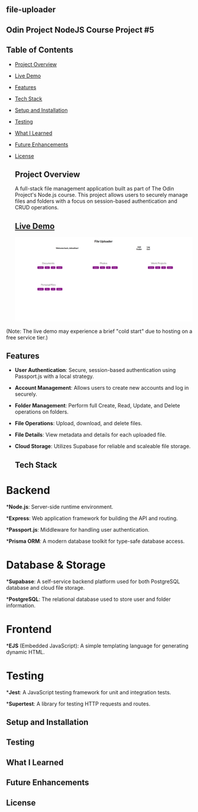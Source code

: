 ## file-uploader

## Odin Project NodeJS Course Project #5

## Table of Contents
* [Project Overview](#project-overview)
* [Live Demo](#live-demo)
* [Features](#features)
* [Tech Stack](#tech-stack)
* [Setup and Installation](#setup-and-installation)
* [Testing](#testing)
* [What I Learned](#what-i-learned)
* [Future Enhancements](#future-enhancements)
* [License](#license)

  ## Project Overview
  A full-stack file management application built as part of The Odin Project's Node.js course. This project allows users to securely manage files and folders with a focus on session-based authentication and CRUD operations.

  ## [Live Demo](file-uploader-aup0.onrender.com/)
  ![alt text](./public/images/file-uploader-homepage.png "Home page image preview")

(Note: The live demo may experience a brief "cold start" due to hosting on a free service tier.)

  ## Features
* __User Authentication__: Secure, session-based authentication using Passport.js with a local strategy.

* __Account Management__: Allows users to create new accounts and log in securely.

* __Folder Management__: Perform full Create, Read, Update, and Delete operations on folders.

* __File Operations__: Upload, download, and delete files.

* __File Details__: View metadata and details for each uploaded file.

* __Cloud Storage__: Utilizes Supabase for reliable and scaleable file storage.

  ## Tech Stack
# Backend
*__Node.js__: Server-side runtime environment.

*__Express__: Web application framework for building the API and routing.

*__Passport.js__: Middleware for handling user authentication.

*__Prisma ORM__: A modern database toolkit for type-safe database access.

# Database & Storage
*__Supabase__: A self-service backend platform used for both PostgreSQL database and cloud file storage.

*__PostgreSQL__: The relational database used to store user and folder information.

# Frontend
*__EJS__ (Embedded JavaScript): A simple templating language for generating dynamic HTML.

# Testing
*__Jest__: A JavaScript testing framework for unit and integration tests.

*__Supertest__: A library for testing HTTP requests and routes.

  ## Setup and Installation

  ## Testing

  ## What I Learned

  ## Future Enhancements

  ## License
